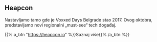 ## Heapcon

Nastavljamo tamo gde je Voxxed Days Belgrade stao 2017. Ovog oktobra, predstavljamo novi regionalni „must-see“ tech događaj.

{{% a_btn "https://heapcon.io" %}}Saznaj više{{% /a_btn %}}